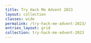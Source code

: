 ```yaml
---
title: Try Hack Me Advent 2023
layout: collection
classes: wide
permalink: /try-hack-me-advent-2023/
entries_layout: grid
collection: try-hack-me-advent-2023
---
```

